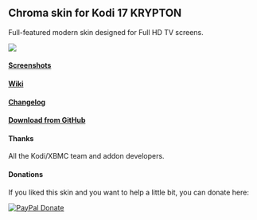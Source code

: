 ## Chroma skin for Kodi 17 KRYPTON
Full-featured modern skin designed for Full HD TV screens.

![](http://i.imgur.com/8ifMwfF.jpg)

#### [Screenshots](https://github.com/Tgxcorporation/skin.chroma/wiki/Screenshots)

#### [Wiki](https://github.com/Tgxcorporation/skin.chroma/wiki)

#### [Changelog](https://github.com/Tgxcorporation/skin.chroma/blob/master/changelog.txt)

#### [Download from GitHub](https://github.com/Tgxcorporation/skin.chroma/wiki/Install-from-GitHub)

#### Thanks
All the Kodi/XBMC team and addon developers.

#### Donations
If you liked this skin and you want to help a little bit, you can donate here:

[![PayPal Donate](https://www.paypal.com/en_US/i/btn/x-click-but04.gif)](https://www.paypal.com/cgi-bin/webscr?cmd=_donations&business=BQTJSRCZ8GWHY&lc=US&item_name=Skins%20by%20Tgx%20for%20Kodi%20Entertainment%20Center&item_number=Kodi&currency_code=USD&bn=PP%2dDonationsBF%3abtn_donate_SM%2egif%3aNonHosted)
